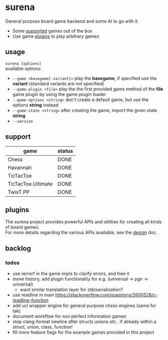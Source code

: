 # surena

General purpose board game backend and some AI to go with it.
* Some [supported](#support) games out of the box
* Use game [plugins](#plugins) to play arbitrary games

## usage
`surena [options]`  
available options:
* `--game <basegame[.variant]>` play the **basegame**, if specified use the **variant** (standard variants are not specified)
* `--game-plugin <file>` play the the first provided game method of the **file** game plugin by using the game plugin loader
* `--game-options <string>` don't create a default game, but use the options **string** instead
* `--game-state <string>` after creating the game, import the given state **string**
* `--version`

## support
|game|status|
|---|---|
|Chess|DONE|
|Havannah|DONE|
|TicTacToe|DONE|
|TicTacToe.Ultimate|DONE|
|TwixT.PP|DONE|

## plugins
The surena project provides powerful APIs and utilities for creating all kinds of board games.  
For more details regarding the various APIs available, see the [design](./docs/design.md) doc.

## backlog

### todos
* use rerrorf in the game impls to clarify errors, and free it
* move history, add plugin functionality for e.g. (universal -> pgn -> universal)
  * want similar translation layer for (de)serialization?
* use readline in main https://stackoverflow.com/questions/2600528/c-readline-function
* add uci wrapper engine for general purpose chess engines (same for tak)
* document workflow for non perfect information games
* stop clang-format newline after structs unions etc.. if already within a struct, union, class, function!
* fill more feature flags for the example games provided in this project
